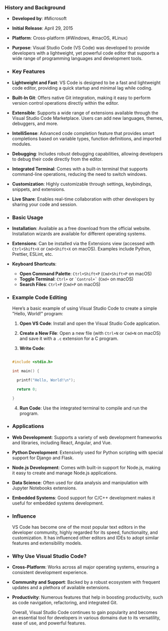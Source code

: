 ### **History and Background**
- **Developed by**: #Microsoft
- **Initial Release**: April 29, 2015
- **Platform**: Cross-platform (#Windows, #macOS, #Linux)
- **Purpose**: Visual Studio Code (VS Code) was developed to provide developers with a lightweight, yet powerful code editor that supports a wide range of programming languages and development tools.
- ### **Key Features**
- **Lightweight and Fast**: VS Code is designed to be a fast and lightweight code editor, providing a quick startup and minimal lag while coding.
- **Built-In Git**: Offers native Git integration, making it easy to perform version control operations directly within the editor.
- **Extensible**: Supports a wide range of extensions available through the Visual Studio Code Marketplace. Users can add new languages, themes, debuggers, and more.
- **IntelliSense**: Advanced code completion feature that provides smart completions based on variable types, function definitions, and imported modules.
- **Debugging**: Includes robust debugging capabilities, allowing developers to debug their code directly from the editor.
- **Integrated Terminal**: Comes with a built-in terminal that supports command-line operations, reducing the need to switch windows.
- **Customization**: Highly customizable through settings, keybindings, snippets, and extensions.
- **Live Share**: Enables real-time collaboration with other developers by sharing your code and session.
- ### **Basic Usage**
- **Installation**: Available as a free download from the official website. Installation wizards are available for different operating systems.
- **Extensions**: Can be installed via the Extensions view (accessed with `Ctrl+Shift+X` or `Cmd+Shift+X` on macOS). Examples include Python, Prettier, ESLint, etc.
- **Keyboard Shortcuts**:
	- **Open Command Palette**: `Ctrl+Shift+P` (`Cmd+Shift+P` on macOS)
	- **Toggle Terminal**: `Ctrl+` or `` `Control+` `` (`Cmd+` on macOS)
	- **Search Files**: `Ctrl+P` (`Cmd+P` on macOS)
- ### **Example Code Editing**
  
  Here’s a basic example of using Visual Studio Code to create a simple "Hello, World!" program:
  
  1. **Open VS Code**: Install and open the Visual Studio Code application.
  
  2. **Create a New File**: Open a new file (with `Ctrl+N` or `Cmd+N` on macOS) and save it with a `.c` extension for a C program.
  
  3. **Write Code**:
  
  ```c
  
  #include <stdio.h>
  
  int main() {
  
    printf("Hello, World!\n");
  
    return 0;
  
  }
  
  ```
  
  4. **Run Code**: Use the integrated terminal to compile and run the program.
- ### **Applications**
- **Web Development**: Supports a variety of web development frameworks and libraries, including React, Angular, and Vue.
- **Python Development**: Extensively used for Python scripting with special support for Django and Flask.
- **Node.js Development**: Comes with built-in support for Node.js, making it easy to create and manage Node.js applications.
- **Data Science**: Often used for data analysis and manipulation with Jupyter Notebooks extensions.
- **Embedded Systems**: Good support for C/C++ development makes it useful for embedded systems development.
- ### **Influence**
  
  VS Code has become one of the most popular text editors in the developer community, highly regarded for its speed, functionality, and customization. It has influenced other editors and IDEs to adopt similar features and extensibility models.
- ### **Why Use Visual Studio Code?**
- **Cross-Platform**: Works across all major operating systems, ensuring a consistent development experience.
- **Community and Support**: Backed by a robust ecosystem with frequent updates and a plethora of available extensions.
- **Productivity**: Numerous features that help in boosting productivity, such as code navigation, refactoring, and integrated Git.
  
  Overall, Visual Studio Code continues to gain popularity and becomes an essential tool for developers in various domains due to its versatility, ease of use, and powerful features.